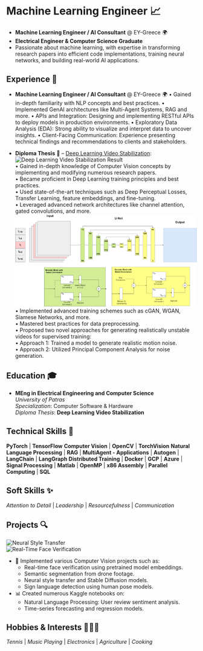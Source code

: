 # **Machine Learning Engineer** 📈  

- **Machine Learning Engineer / AI Consultant** @ EY-Greece 🌍  
- **Electrical Engineer & Computer Science Graduate**  
-  Passionate about machine learning, with expertise in transforming research papers into efficient code implementations, training neural networks, and building real-world AI applications.  

## **Experience** 💼  
- **Machine Learning Engineer / AI Consultant** @ EY-Greece 🌍
 • Gained in-depth familiarity with NLP concepts and best practices.
 • Implemented GenAI architectures like Multi-Agent Systems, RAG
   and more.
 • APIs and Integration: Designing and implementing RESTful APIs to
   deploy models in production environments.
 • Exploratory Data Analysis (EDA): Strong ability to visualize and
   interpret data to uncover insights.
 • Client-Facing Communication: Experience presenting technical
   findings and recommendations to clients and stakeholders.
  
 - **Diploma Thesis** 📝 – [Deep Learning Video Stabilization](/assets/thesis.pdf):
   ![Deep Learning Video Stabilization Result](/assets/img/stab_result.gif)  
   • Gained in-depth knowledge of Computer Vision concepts by implementing and modifying numerous research papers.  
   • Became proficient in Deep Learning training principles and best practices.  
   • Used state-of-the-art techniques such as Deep Perceptual Losses, Transfer Learning, feature embeddings, and fine-tuning.  
   • Leveraged advanced network architectures like channel attention, gated convolutions, and more.  
   ![DMBVS_UNET Architecture](/assets/img/DMBVS_UNET.png)  
   • Implemented advanced training schemes such as cGAN, WGAN, Siamese Networks, and more.  
   • Mastered best practices for data preprocessing.  
   • Proposed two novel approaches for generating realistically unstable videos for supervised training:  
     • Approach 1: Trained a model to generate realistic motion noise.  
     • Approach 2: Utilized Principal Component Analysis for noise generation.

## **Education** 🎓  
- **MEng in Electrical Engineering and Computer Science**  
  *University of Patras*  
  *Specialization*: Computer Software & Hardware  
  *Diploma Thesis*: **Deep Learning Video Stabilization**


## **Technical Skills** 🔧
**PyTorch** | **TensorFlow** 
**Computer Vision** | **OpenCV** | **TorchVision** 
**Natural Language Processing** | **RAG** | **MultiAgent - Applications** | **Autogen** | **LangChain** | **LangGraph** 
**Distributed Training** | **Docker** | **GCP** | **Azure** |
**Signal Processing** | **Matlab** | **OpenMP** | **x86 Assembly** | **Parallel Computing** | **SQL**  


## **Soft Skills** ✨  
*Attention to Detail* | *Leadership* | *Resourcefulness* | *Communication*

## **Projects** 🔍  
![Neural Style Transfer](/assets/img/neural_style.gif)  
![Real-Time Face Verification](/assets/img/faceid.gif)


- 🎥 Implemented various Computer Vision projects such as:  
  - Real-time face verification using pretrained model embeddings.  
  - Semantic segmentation from drone footage.  
  - Neural style transfer and Stable Diffusion models.  
  - Sign language detection using human pose models.  
- 📊 Created numerous Kaggle notebooks on:  
  - Natural Language Processing: User review sentiment analysis.  
  - Time-series forecasting and regression models.


## **Hobbies & Interests** 🎾🎶🔌  
*Tennis* | *Music Playing* | *Electronics* | *Agriculture* | *Cooking*
